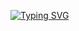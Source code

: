 [![Typing SVG](https://readme-typing-svg.demolab.com/?lines=「Stay+Hungry,+Stay+Foolish」;折+腾+是+一+种+人+生+态+度)](https://git.io/typing-svg)

<!--
<picture>
  <source media="(prefers-color-scheme: dark)" srcset="https://raw.githubusercontent.com/Peter-JXL/Peter-JXL/output/github-contribution-grid-snake-dark.svg">
  <source media="(prefers-color-scheme: light)" srcset="https://raw.githubusercontent.com/Peter-JXL/Peter-JXL/output/github-contribution-grid-snake.svg">
  <img alt="github contribution grid snake animation" src="https://raw.githubusercontent.com/Peter-JXL/Peter-JXL/output/github-contribution-grid-snake.svg">
</picture>

![debugly github stats](https://github-readme-stats.vercel.app/api?username=debugly&show_icons=true&theme=highcontrast)


![Top Langs](https://github-readme-stats.vercel.app/api/top-langs/?username=debugly&show_icons=true&theme=highcontrast&hide=python&layout=compact)


**debugly/debugly** is a ✨ _special_ ✨ repository because its `README.md` (this file) appears on your GitHub profile.

Here are some ideas to get you started:

- 🔭 I’m currently working on ...
- 🌱 I’m currently learning ...
- 👯 I’m looking to collaborate on ...
- 🤔 I’m looking for help with ...
- 💬 Ask me about ...
- 📫 How to reach me: ...
- 😄 Pronouns: ...
- ⚡ Fun fact: ...
-->
